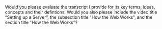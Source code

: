 Would you please evaluate the transcript I provide for its key terms, ideas, concepts and their defintions. Would you also please include the video title “Setting up a Server”, the subsection title "How the Web Works", and the section title "How the Web Works"?
